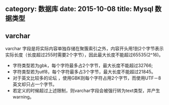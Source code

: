 category: 数据库
date: 2015-10-08
title: Mysql 数据类型
---

## varchar
varchar 字段是将实际内容单独存储在聚簇索引之外，内容开头用1到2个字节表示实际长度（长度超过255时需要2个字节），因此最大长度不能超过65535(2^16)。
* 字符类型若为gbk，每个字符最多占2个字节，最大长度不能超过32766; 
* 字符类型若为utf8，每个字符最多占3个字节，最大长度不能超过21845。 
* 对于英文比较多的论坛 ，使用GBK则每个字符占用2个字节，而使用UTF－8英文却只占一个字节。 
* 若定义的时候超过上述限制，则varchar字段会被强行转为text类型，并产生warning。 